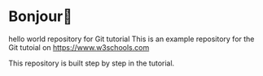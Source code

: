 # Bonjour🤗 
hello world repository for Git tutorial
This is an example repository for the Git tutoial on https://www.w3schools.com

This repository is built step by step in the tutorial.
